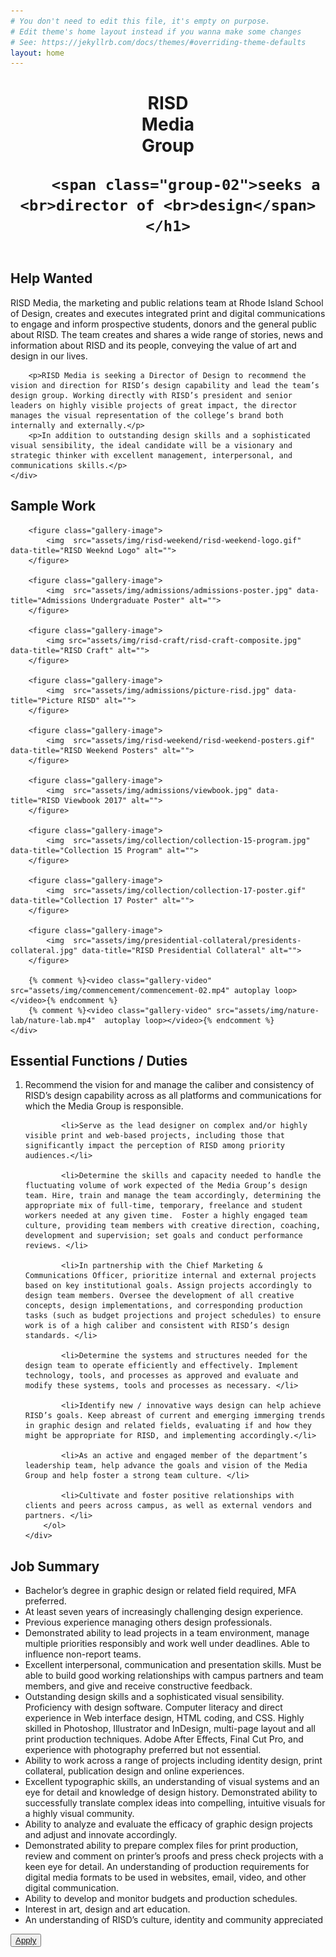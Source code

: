 ```yaml
---
# You don't need to edit this file, it's empty on purpose.
# Edit theme's home layout instead if you wanna make some changes
# See: https://jekyllrb.com/docs/themes/#overriding-theme-defaults
layout: home
---
```

<header class="intro">
	<h1><span class="group-01">RISD <br>Media <br>Group</span> 

		<span class="group-02">seeks a <br>director of <br>design</span></h1>
</header>

<section class="description">
	<h2 class="description__title">Help Wanted</h2>
	<div class="description-text-container">
		<p>RISD Media, the marketing and public relations team at Rhode Island School of Design, creates and executes integrated print and digital communications to engage and inform prospective students, donors and the general public about RISD. The team creates and shares a wide range of stories, news and information about RISD and its people, conveying the value of art and design in our lives.</p>

		<p>RISD Media is seeking a Director of Design to recommend the vision and direction for RISD’s design capability and lead the team’s design group. Working directly with RISD’s president and senior leaders on highly visible projects of great impact, the director manages the visual representation of the college’s brand both internally and externally.</p>
		<p>In addition to outstanding design skills and a sophisticated visual sensibility, the ideal candidate will be a visionary and strategic thinker with excellent management, interpersonal, and communications skills.</p>
	</div>
</section>

<section class="description">
	<h2 class="description__title">Sample Work</h2>
	<div class="gallery-of-work">

		<figure class="gallery-image">
			<img  src="assets/img/risd-weekend/risd-weekend-logo.gif" data-title="RISD Weeknd Logo" alt="">
		</figure>
		
		<figure class="gallery-image">
			<img  src="assets/img/admissions/admissions-poster.jpg" data-title="Admissions Undergraduate Poster" alt="">
		</figure>
		
		<figure class="gallery-image">
			<img src="assets/img/risd-craft/risd-craft-composite.jpg" data-title="RISD Craft" alt="">
		</figure>
		
		<figure class="gallery-image">
			<img  src="assets/img/admissions/picture-risd.jpg" data-title="Picture RISD" alt="">
		</figure>
		
		<figure class="gallery-image">
			<img  src="assets/img/risd-weekend/risd-weekend-posters.gif" data-title="RISD Weekend Posters" alt="">
		</figure>
		
		<figure class="gallery-image">
			<img  src="assets/img/admissions/viewbook.jpg" data-title="RISD Viewbook 2017" alt="">
		</figure>

		<figure class="gallery-image">
			<img  src="assets/img/collection/collection-15-program.jpg"  data-title="Collection 15 Program" alt="">
		</figure>

		<figure class="gallery-image">
			<img  src="assets/img/collection/collection-17-poster.gif" data-title="Collection 17 Poster" alt="">
		</figure>
		
		<figure class="gallery-image">
			<img  src="assets/img/presidential-collateral/presidents-collateral.jpg" data-title="RISD Presidential Collateral" alt="">
		</figure>
		
		{% comment %}<video class="gallery-video" src="assets/img/commencement/commencement-02.mp4" autoplay loop></video>{% endcomment %}
		{% comment %}<video class="gallery-video" src="assets/img/nature-lab/nature-lab.mp4"  autoplay loop></video>{% endcomment %}
	</div>
</section>

<section class="description">
	<h2 class="description__title">Essential Functions / Duties</h2>
	<div class="description-text-container">
		<ol>
			<li>Recommend the vision for and manage the caliber and consistency of RISD’s design capability across as all platforms and communications for which the Media Group is responsible. </li>
	
			<li>Serve as the lead designer on complex and/or highly visible print and web-based projects, including those that significantly impact the perception of RISD among priority audiences.</li>
	
			<li>Determine the skills and capacity needed to handle the fluctuating volume of work expected of the Media Group’s design team. Hire, train and manage the team accordingly, determining the appropriate mix of full-time, temporary, freelance and student workers needed at any given time.  Foster a highly engaged team culture, providing team members with creative direction, coaching, development and supervision; set goals and conduct performance reviews. </li>
	
			<li>In partnership with the Chief Marketing & Communications Officer, prioritize internal and external projects based on key institutional goals. Assign projects accordingly to design team members. Oversee the development of all creative concepts, design implementations, and corresponding production tasks (such as budget projections and project schedules) to ensure work is of a high caliber and consistent with RISD’s design standards. </li>
	
			<li>Determine the systems and structures needed for the design team to operate efficiently and effectively. Implement technology, tools, and processes as approved and evaluate and modify these systems, tools and processes as necessary. </li>
	
			<li>Identify new / innovative ways design can help achieve RISD’s goals. Keep abreast of current and emerging immerging trends in graphic design and related fields, evaluating if and how they might be appropriate for RISD, and implementing accordingly.</li>
	
			<li>As an active and engaged member of the department’s leadership team, help advance the goals and vision of the Media Group and help foster a strong team culture. </li>
	
			<li>Cultivate and foster positive relationships with clients and peers across campus, as well as external vendors and partners. </li>
		</ol>
	</div>
</section>

<section class="description">
	<h2 class="description__title">Job Summary</h2>
	<div class="description-text-container">
		<ul>
			 <li>Bachelor’s degree in graphic design or related field required, MFA preferred.</li>
			 <li>At least seven years of increasingly challenging design experience. </li>
			 <li>Previous experience managing others design professionals.</li> 
			 <li>Demonstrated ability to lead projects in a team environment, manage multiple priorities responsibly and work well under deadlines. Able to influence non-report teams.</li>
			 <li>Excellent interpersonal, communication and presentation skills. Must be able to build good working relationships with campus partners and team members, and give and receive constructive feedback.</li>
			<li> Outstanding design skills and a sophisticated visual sensibility. Proficiency with design software. Computer literacy and direct experience in Web interface design, HTML coding, and CSS. Highly skilled in Photoshop, Illustrator and InDesign, multi-page layout and all print production techniques. Adobe After Effects, Final Cut Pro, and experience with photography preferred but not essential.  </li>
			 <li>Ability to work across a range of projects including identity design, print collateral, publication design and online experiences.  </li>
			 <li>Excellent typographic skills, an understanding of visual systems and an eye for detail and knowledge of design history. Demonstrated ability to successfully translate complex ideas into compelling, intuitive visuals for a highly visual community.</li>
			 <li>Ability to analyze and evaluate the efficacy of graphic design projects and adjust and innovate accordingly. </li>
			 <li>Demonstrated ability to prepare complex files for print production, review and comment on printer’s proofs and press check projects with a keen eye for detail. An understanding of production requirements for digital media formats to be used in websites, email, video, and other digital communication.</li>
	 		<li> Ability to develop and monitor budgets and production schedules.</li>
			 <li>Interest in art, design and art education.</li>
			<li>An understanding of RISD’s culture, identity and community appreciated</li>
		</ul>
	</div>
</section>

<section>
	<button class="apply"><a href="">Apply</a></button>
</section>
